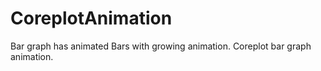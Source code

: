CoreplotAnimation
=================

Bar graph has animated Bars with growing animation. Coreplot bar graph animation.
